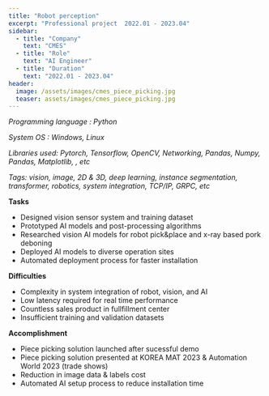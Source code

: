 ```yaml
---
title: "Robot perception"
excerpt: "Professional project  2022.01 - 2023.04"
sidebar:
  - title: "Company"
    text: "CMES"
  - title: "Role"
    text: "AI Engineer"
  - title: "Duration"
    text: "2022.01 - 2023.04"
header:
  image: /assets/images/cmes_piece_picking.jpg
  teaser: assets/images/cmes_piece_picking.jpg
---
```


*Programming language : Python*

*System OS : Windows, Linux*

*Libraries used: Pytorch, Tensorflow, OpenCV, Networking, Pandas, Numpy, Pandas, Matplotlib, , etc*

*Tags: vision, image, 2D & 3D, deep learning, instance segmentation, transformer, robotics, system integration, TCP/IP, GRPC, etc*



**Tasks**

* Designed vision sensor system and training dataset
* Prototyped AI models and post-processing algorithms
* Researched vision AI models for robot pick&place and x-ray based pork deboning
* Deployed AI models to diverse operation sites
* Automated deployment process for faster installation

**Difficulties**

- Complexity in system integration of robot, vision, and AI
- Low latency required for real time performance
- Countless sales product in fullfillment center 
- Insufficient training and validation datasets

**Accomplishment**

- Piece picking solution launched after sucessful demo 
- Piece picking solution presented at KOREA MAT 2023 & Automation World 2023 (trade shows)
- Reduction in image data & labels cost
- Automated AI setup process to reduce installation time

